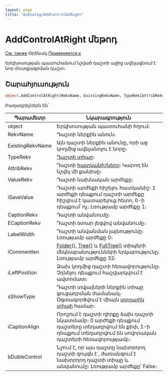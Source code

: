 ```yaml
---
layout: page
title: "AsDialog/AddControlAtRight"
---
```



# AddControlAtRight մեթոդ

[См. также](../AsDialog.md) Օրինակ [Применяется к](../AsDialog.md)

Երկխոսության պատուհանում նշված դաշտի աջից ավելացնում է նոր մուտքագրման դաշտ։

## Շարահյուսություն

``` vb
object.AddControlAtRight(RekvName, ExistingRekvName, TypeRek[AttribRekv], [ValueRekv],[iSaveValue], [CaptionRekv], [ECaptionRekv], [LabelWidth] [iCommentlen],[iLeftPosition], [sShowType], [iCaptionAlign], [bDubleControl] 
```

Բաղադրիչներն են՝


| Պարամետր | Նկարագրություն |
|--|--|
| object | Երկխոսության պատուհանի հղում։ |
| RekvName |Դաշտի ներքին անուն։ |
| ExistingRekvName | Այն դաշտի ներքին անունը, որի աջ կողմից ավելանոլու է նորը։ |
| TypeRekv | [Դաշտի տիպը](../../types.html)։ |
| AttribRekv | Դաշտի [հատկանիշները](Attribute.html "Attribute"): Կարող են նշվել մի քանիսը։ |
| ValueRekv | Դաշտի նախնական արժեքը։ |
| iSaveValue |Դաշտի արժեքի հիշելու հատկանիշ։ 1 արժեքի դեպքում դաշտի արժեքը հիշվում է կատարելուց հետո, 0-ի դեպքում՝ ոչ։ Լռությամբ արժեքը 1։ |
| CaptionRekv | Դաշտի անվանումը։ |
| ECaptionRekv |Դաշտի օտար լեզվով անվանումը։ |
| LabelWidth | Դաշտի անվանման լայնությունը։ Լռությամբ արժեքը 0։ |
| iCommentlen | [Folder()](../../Types/Folder().html), [Tree()](../../Types/Tree().html) և [FullTree()](../../Types/FULLTREE().html) տիպերի  մեկնաբանությունների երկարությունը։ Լռությամբ արժեքը 32։ |
| iLeftPosition | Ձախ կողմից դաշտի հեռավորությունը։ Չդնելու դեպքում հաշվարկվում է ավտոմատ։|
| sShowType| Դաշտի տվյալների ներքին տիպը ցուցադրման ժամանակ։ Օգտագործվում է միայն [տողային տիպի](../../Types/C().html) համար։ |
| iCaptionAlign | Որոշում է դաշտի դիրքը ձախ դաշտի նկատմամբ։ 0 արժեքի դեպքում դաշտերը տեղադրվում են քիփ, 1-ի դեպքում տեղադրվում են սովորական դաշտերի հեռավորությամբ։ |
| bDubleControl | Նշում է, որ այս դաշտը նախորդող դաշտի զույգն է , ժառանգում է նախորդող դաշտի տիպը և անվանումը։ Լռությամբ արժեքը՝ False։ |




